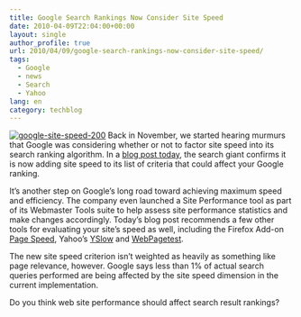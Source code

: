 ```yaml
---
title: Google Search Rankings Now Consider Site Speed
date: 2010-04-09T22:04:00+00:00
layout: single
author_profile: true
url: 2010/04/09/google-search-rankings-now-consider-site-speed/
tags:
  - Google
  - news
  - Search
  - Yahoo
lang: en
category: techblog
---
```

[![google-site-speed-200](http://lh3.ggpht.com/_vaUVXcmC3OI/S7-dQSg67LI/AAAAAAAAB3g/oGhwd0ImCPk/google-site-speed-260_thumb%5B7%5D.jpg?imgmax=800 "google-site-speed-200")](http://lh3.ggpht.com/_vaUVXcmC3OI/S7-dOT3SZFI/AAAAAAAAB3c/OO_KtDoVBC4/s1600-h/google-site-speed-260%5B9%5D.jpg) Back in November, we started hearing murmurs that Google was considering whether or not to factor site speed into its search ranking algorithm. In a [blog post today](http://googlewebmastercentral.blogspot.com/2010/04/using-site-speed-in-web-search-ranking.html), the search giant confirms it is now adding site speed to its list of criteria that could affect your Google ranking. 

It’s another step on Google’s long road toward achieving maximum speed and efficiency. The company even launched a Site Performance tool as part of its Webmaster Tools suite to help assess site performance statistics and make changes accordingly. Today’s blog post recommends a few other tools for evaluating your site’s speed as well, including the Firefox Add-on [Page Speed](http://code.google.com/speed/page-speed/), Yahoo’s [YSlow](http://developer.yahoo.com/yslow/) and [WebPagetest](http://www.webpagetest.org/). 

The new site speed criterion isn’t weighted as heavily as something like page relevance, however. Google says less than 1% of actual search queries performed are being affected by the site speed dimension in the current implementation. 

Do you think web site performance should affect search result rankings?